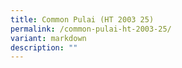 ```yaml
---
title: Common Pulai (HT 2003 25)
permalink: /common-pulai-ht-2003-25/
variant: markdown
description: ""
---
```

